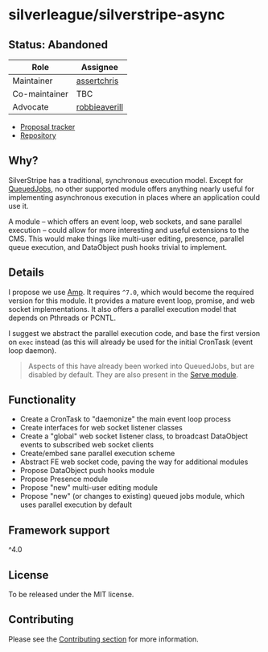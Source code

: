 # silverleague/silverstripe-async

## Status: Abandoned

| Role | Assignee |
| ---- | --- |
| Maintainer | [assertchris](https://github.com/assertchris) |
| Co-maintainer | TBC |
| Advocate | [robbieaverill](https://github.com/robbieaverill) |

* [Proposal tracker](https://github.com/silverleague/silverleague.github.io/issues/6)
* [Repository](https://github.com/silverleague/silverstripe-async)

## Why?

SilverStripe has a traditional, synchronous execution model. Except for [QueuedJobs](https://github.com/silverstripe-australia/silverstripe-queuedjobs), no other supported module offers anything nearly useful for implementing asynchronous execution in places where an application could use it.

A module – which offers an event loop, web sockets, and sane parallel execution – could allow for more interesting and useful extensions to the CMS. This would make things like multi-user editing, presence, parallel queue execution, and DataObject push hooks trivial to implement.

## Details

I propose we use [Amp](https://github.com/amphp). It requires `^7.0`, which would become the required version for this module. It provides a mature event loop, promise, and web socket implementations. It also offers a parallel execution model that depends on Pthreads or PCNTL.

I suggest we abstract the parallel execution code, and base the first version on `exec` instead (as this will already be used for the initial CronTask (event loop daemon).

> Aspects of this have already been worked into QueuedJobs, but are disabled by default. They are also present in the [Serve module](https://github.com/silverstripe/silverstripe-serve).

## Functionality

* Create a CronTask to "daemonize" the main event loop process
* Create interfaces for web socket listener classes
* Create a "global" web socket listener class, to broadcast DataObject events to subscribed web socket clients
* Create/embed sane parallel execution scheme
* Abstract FE web socket code, paving the way for additional modules
* Propose DataObject push hooks module
* Propose Presence module
* Propose "new" multi-user editing module
* Propose "new" (or changes to existing) queued jobs module, which uses parallel execution by default

## Framework support

^4.0

## License

To be released under the MIT license.

## Contributing

Please see the [Contributing section](../#contributing) for more information.
